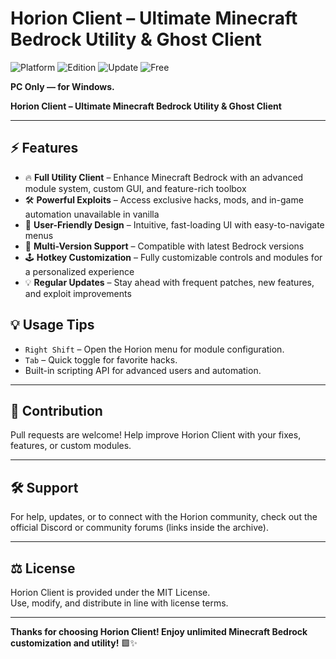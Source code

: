 # Horion Client – Ultimate Minecraft Bedrock Utility & Ghost Client

![Platform](https://img.shields.io/badge/Platform-PC--Only-blue?style=flat-square)
![Edition](https://img.shields.io/badge/Edition-Bedrock-orange?style=flat-square)
![Update](https://img.shields.io/badge/Updated-2025-blue?style=flat-square)
![Free](https://img.shields.io/badge/Free-Download-brightgreen?style=flat-square)

**PC Only — for Windows.**

**Horion Client – Ultimate Minecraft Bedrock Utility & Ghost Client**

---

## ⚡ Features

- 🔥 **Full Utility Client** – Enhance Minecraft Bedrock with an advanced module system, custom GUI, and feature-rich toolbox
- 🛠️ **Powerful Exploits** – Access exclusive hacks, mods, and in-game automation unavailable in vanilla
- 🎯 **User-Friendly Design** – Intuitive, fast-loading UI with easy-to-navigate menus
- 🔄 **Multi-Version Support** – Compatible with latest Bedrock versions
- 🕹️ **Hotkey Customization** – Fully customizable controls and modules for a personalized experience
- 💡 **Regular Updates** – Stay ahead with frequent patches, new features, and exploit improvements



## 💡 Usage Tips

- `Right Shift` – Open the Horion menu for module configuration.
- `Tab` – Quick toggle for favorite hacks.
- Built-in scripting API for advanced users and automation.

---

## 🤝 Contribution

Pull requests are welcome! Help improve Horion Client with your fixes, features, or custom modules.

---

## 🛠️ Support

For help, updates, or to connect with the Horion community, check out the official Discord or community forums (links inside the archive).

---

## ⚖️ License

Horion Client is provided under the MIT License.  
Use, modify, and distribute in line with license terms.

---

**Thanks for choosing Horion Client! Enjoy unlimited Minecraft Bedrock customization and utility!** 🟩✨
